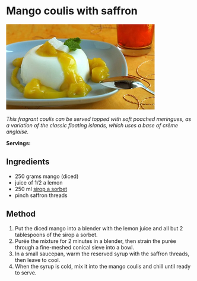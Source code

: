 # Mango coulis with saffron

![Mango coulis with saffron](resources/mango-coulis.jpg)

*This fragrant coulis can be served topped with soft poached meringues, as a variation of the classic floating islands, which uses a base of crème anglaise.*

**Servings:** 

## Ingredients
- 250 grams mango (diced)
- juice of 1/2 a lemon
- 250 ml [sirop a sorbet](../../base-ingredients/syrup/sirop-a-sorbet.md)
- pinch saffron threads


## Method
1. Put the diced mango into a blender with the lemon juice and all but 2 tablespoons of the sirop a sorbet. 
1. Purée the mixture for 2 minutes in a blender, then strain the purée through a fine-meshed conical sieve into a bowl.
1. In a small saucepan, warm the reserved syrup with the saffron threads, then leave to cool. 
1. When the syrup is cold, mix it into the mango coulis and chill until ready to serve. 